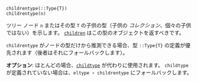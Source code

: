 ```
childrentype(::Type{T})
childrentype(n)
```

ツリー ノード `n` またはその型 `T` の子供の型（子供の *コレクション*、個々の子供ではない）を示します。 [`children`](@ref) はこの型のオブジェクトを返すべきです。

`childrentype` がノードの型だけから推測できる場合、型 `::Type{T}` の定義が優先されます（後者はそれにフォールバックします）。

**オプション**: ほとんどの場合、[`childtype`](@ref) が代わりに使用されます。 `childtype` が定義されていない場合は、`eltype ∘ childrentype` にフォールバックします。
